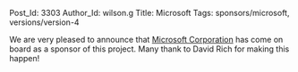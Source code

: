 Post_Id: 3303
Author_Id: wilson.g
Title: Microsoft
Tags: sponsors/microsoft, versions/version-4

<p>We are very pleased to announce that <a href="http://www.microsoft.com">Microsoft Corporation</a> has come on board as a sponsor of this project. Many thank to David Rich for making this happen!</p>
